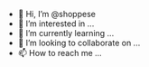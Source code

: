 - 👋 Hi, I’m @shoppese
- 👀 I’m interested in ...
- 🌱 I’m currently learning ...
- 💞️ I’m looking to collaborate on ...
- 📫 How to reach me ...

<!---
shoppese/shoppese is a ✨ special ✨ repository because its `README.md` (this file) appears on your GitHub profile.
You can click the Preview link to take a look at your changes.
--->
